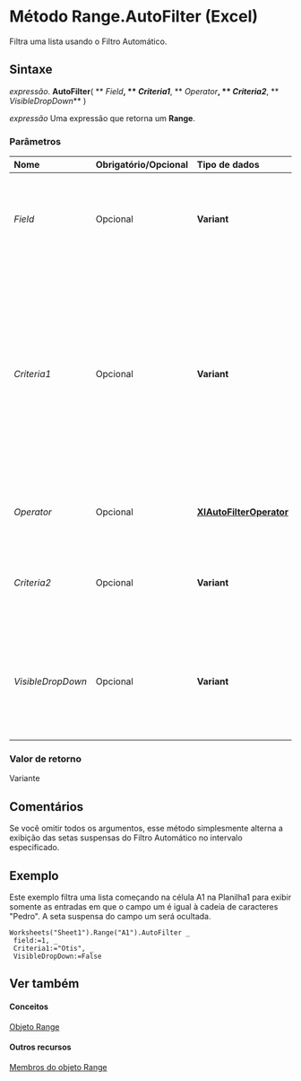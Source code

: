 
# Método Range.AutoFilter (Excel)

Filtra uma lista usando o Filtro Automático.


## Sintaxe

 _expressão_. **AutoFilter**( ** _Field_**, ** _Criteria1_**, ** _Operator_**, ** _Criteria2_**, ** _VisibleDropDown_** )

 _expressão_ Uma expressão que retorna um **Range**.


### Parâmetros



|**Nome**|**Obrigatório/Opcional**|**Tipo de dados**|**Descrição**|
|:-----|:-----|:-----|:-----|
| _Field_|Opcional|**Variant**|O deslocamento de um inteiro do campo no qual você deseja basear o filtro (da esquerda da lista; o campo mais à esquerda é o campo um).|
| _Criteria1_|Opcional|**Variant**|Os critérios (uma cadeia de caracteres; por exemplo, "101"). Use "=" para localizar campos em branco ou use "<>" para localizar campos que não estejam em branco. Se esse argumento for omitido, o critério será Todos. Se  _Operator_ for **xlTop10Items**, _Criteria1_ especificará o número de itens (por exemplo, "10").|
| _Operator_|Opcional|**[XlAutoFilterOperator](d6948582-2c47-08a7-a145-f30e3b64a6c5.md)**|Uma das constantes de XlAutoFilterOperator que especifica o tipo de filtro.|
| _Criteria2_|Opcional|**Variant**|O segundo critério (uma cadeia de caracteres). Usado com  _Criteria1_ e _Operator_ para criar um critério composto.|
| _VisibleDropDown_|Opcional|**Variant**|**True** para exibir a seta suspensa do Filtro Automático para o campo filtrado. **False** para ocultar a seta suspensa do Filtro Automático para o campo filtrado. **True**, por padrão.|

### Valor de retorno

Variante


## Comentários

Se você omitir todos os argumentos, esse método simplesmente alterna a exibição das setas suspensas do Filtro Automático no intervalo especificado.


## Exemplo

Este exemplo filtra uma lista começando na célula A1 na Planilha1 para exibir somente as entradas em que o campo um é igual à cadeia de caracteres "Pedro". A seta suspensa do campo um será ocultada.


```
Worksheets("Sheet1").Range("A1").AutoFilter _ 
 field:=1, _ 
 Criteria1:="Otis", _ 
 VisibleDropDown:=False
```


## Ver também


#### Conceitos


[Objeto Range](b8207778-0dcc-4570-1234-f130532cc8cd.md)
#### Outros recursos


[Membros do objeto Range](4336bf81-1e63-7e44-1792-baf366a027a7.md)